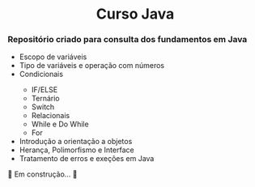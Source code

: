 <h1 align = "center">Curso Java</h1>
  
<h3>Repositório criado para consulta dos fundamentos em Java</h3>

<ul>
  <li>Escopo de variáveis</li>
  <li>Tipo de variáveis e operação com números</li>
  <li>Condicionais</li>
  <ul>
    <li>IF/ELSE</li>
    <li>Ternário</li>
    <li>Switch</li>
    <li>Relacionais</li>
    <li>While e Do While</li>
    <li>For</li>
  </ul>
  <li>Introdução a orientação a objetos</li>
  <li>Herança, Polimorfismo e Interface</li>
  <li>Tratamento de erros e exeções em Java</li>
  </ul>
  
  <p> 🚧 Em construção... 🚧</p>
    
